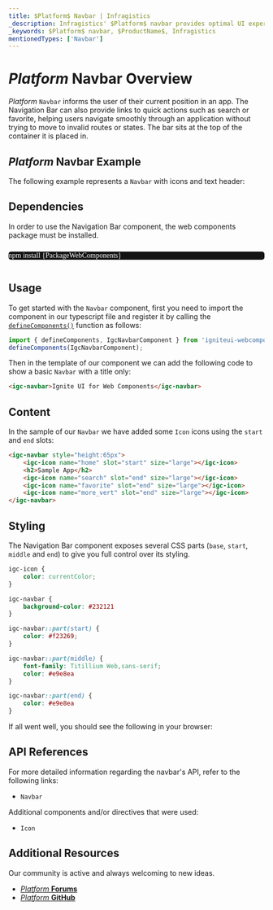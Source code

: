 ```yaml
---
title: $Platform$ Navbar | Infragistics
_description: Infragistics' $Platform$ navbar provides optimal UI experience with seamless integration to allow users to move within an application smoothly. Improve your application with Ignite UI for  $Platform$!
_keywords: $Platform$ navbar, $ProductName$, Infragistics
mentionedTypes: ['Navbar']
---
```

# $Platform$ Navbar Overview

 $Platform$ `Navbar` informs the user of their current position in an app. The Navigation Bar can also provide links to quick actions such as search or favorite, helping users navigate smoothly through an application without trying to move to invalid routes or states. The bar sits at the top of the container it is placed in.

## $Platform$ Navbar Example

The following example represents a `Navbar` with icons and text header:

<code-view style="height: 300px"
           data-demos-base-url="{environment:dvDemosBaseUrl}"
           iframe-src="{environment:dvDemosBaseUrl}/menus/nav-bar-overview"
           alt="$Platform$ Navbar Overview Example"
           github-src="menus/nav-bar/overview">
</code-view>

## Dependencies

In order to use the Navigation Bar component, the web components package must be installed.

<pre style="background:#141414;color:white;display:inline-block;padding:16x;margin-top:10px;font-family:'Consolas';border-radius:5px;width:100%">
npm install {PackageWebComponents}
</pre>

## Usage

To get started with the `Navbar` component, first you need to import the component in our typescript file and register it by calling the [`defineComponents()`]({environment:wcApiUrl}/index.html#defineComponents) function as follows:

```typescript
import { defineComponents, IgcNavbarComponent } from 'igniteui-webcomponents';
defineComponents(IgcNavbarComponent);
```

Then in the template of our component we can add the following code to show a basic `Navbar` with a title only:

```html
<igc-navbar>Ignite UI for Web Components</igc-navbar>
```

## Content

In the sample of our `Navbar` we have added some `Icon` icons using the `start` and `end` slots:

```html
<igc-navbar style="height:65px">
    <igc-icon name="home" slot="start" size="large"></igc-icon>
    <h2>Sample App</h2>
    <igc-icon name="search" slot="end" size="large"></igc-icon>
    <igc-icon name="favorite" slot="end" size="large"></igc-icon>
    <igc-icon name="more_vert" slot="end" size="large"></igc-icon>
</igc-navbar>
```

## Styling

The Navigation Bar component exposes several CSS parts (`base`, `start`, `middle` and `end`) to give you full control over its styling.

```css
igc-icon {
    color: currentColor;
}

igc-navbar {
    background-color: #232121
}

igc-navbar::part(start) {
    color: #f23269;
}

igc-navbar::part(middle) {
    font-family: Titillium Web,sans-serif;
    color: #e9e8ea
}

igc-navbar::part(end) {
    color: #e9e8ea
}
```

If all went well, you should see the following in your browser:

<code-view style="height: 300px"
           data-demos-base-url="{environment:dvDemosBaseUrl}"
           iframe-src="{environment:dvDemosBaseUrl}/menus/nav-bar-styling"
           alt="$Platform$ Navbar Styling Example"
           github-src="menus/nav-bar/styling">
</code-view>

## API References

For more detailed information regarding the navbar's API, refer to the following links:
* `Navbar`

Additional components and/or directives that were used:
* `Icon`

<div class="divider"></div>

## Additional Resources
<div class="divider--half"></div>
Our community is active and always welcoming to new ideas.

* [$Platform$ **Forums**](https://www.infragistics.com/community/forums/f/ignite-ui-for-web-components)
* [$Platform$ **GitHub**](https://github.com/IgniteUI/igniteui-webcomponents)